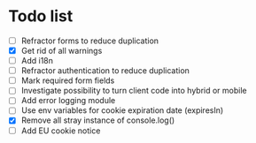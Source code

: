 # Todo list

- [ ] Refractor forms to reduce duplication
- [x] Get rid of all warnings
- [ ] Add i18n
- [ ] Refractor authentication to reduce duplication
- [ ] Mark required form fields
- [ ] Investigate possibility to turn client code into hybrid or mobile
- [ ] Add error logging module
- [ ] Use env variables for cookie expiration date (expiresIn)
- [x] Remove all stray instance of console.log()
- [ ] Add EU cookie notice
